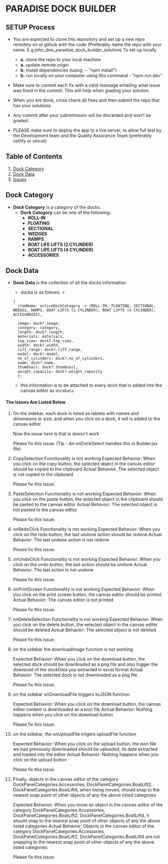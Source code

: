 # PARADISE DOCK BUILDER

## SETUP Process

- You are expected to clone this repository and set up a new repo remotely on ur github with the code (Preferably name the repo with your name. E.g john_doe_paradise_dock_builder_solution)
  To set up locally

  - **a.** clone the repo to your local machine
  - **a.** update remote origin
  - **b.** install dependencies (using -- "npm install")
  - **b.** run locally on your computer using this command - "npm run dev"

- Make sure to commit each fix with a valid message entailing what issue was fixed in the commit. This will help when grading your solution

- When you are done, cross check all fixes and then submit the repo that has your solutions.

- Any commit after your submmission will be discarded and won't be graded.

- PLEASE make sure to deploy the app to a live server, to allow full test by the Development team and the Quality Assurance Team (preferably netlify or vercel)

## Table of Contents

1. [Dock Category](#dock-category)
2. [Dock Data](#dock-data)
3. [Issues](#issues)

## Dock Category

- **Dock Category** is a category of the docks.
  - **Dock Category** can be one of the following:
    - **ROLL-IN**
    - **FLOATING**
    - **SECTIONAL**
    - **WEDGES**
    - **RAMPS**
    - **BOAT LIFE LIFTS (2 CYLINDER)**
    - **BOAT LIFE LIFTS (4 CYLINDER)**
    - **ACCESSORIES**

## Dock Data

- **Dock Data** is the collection of all the docks information

  - docks is as follows: >

  ```
  {
    itemName: activeDockCategory -> (ROLL-IN, FLOATING, SECTIONAL, WEDGES, RAMPS, BOAT LIFTS (2 CYLINDER), BOAT LIFTS (4 CYLINDER), ACCESSORIES),

    image: dock?.image,
    category: category,
    length: dock?.length,
    materials: materials,
    top_view: dock?.top_view,
    width: dock?.width,
    lift_range: dock?.lift_range,
    model: dock?.model,
    no_of_cylinders: dock?.no_of_cylinders,
    name: dock?.name,
    thumbnail: dock?.thumbnail,
    weight_capacity: dock?.weight_capacity
    };
  ```

  - this information is to be attached to every dock that is added into the canvas editor as `dockData`

#### The Issues Are Listed Below

1.  On the sidebar, each dock is listed as tablets with names and dimensions or size, and when you click on a dock, it will is added to the canvas editor

    Now the issue here is that is doesn't work

    Please fix this issue. (Tip - An onDockSelect handles this in Builder.jsx file)

2.  CopySelection Functionality is not working
    Expected Behavior: When you click on the copy button, the selected object in the canvas editor should be copied to the clipboard
    Actual Behavior: The selected object is not copied to the clipboard

    Please fix this issue.

3.  PasteSelection Functionality is not working
    Expected Behavior: When you click on the paste button, the selected object in the clipboard should be pasted to the canvas editor
    Actual Behavior: The selected object is not pasted to the canvas editor

    Please fix this issue.

4.  onRedoClick Functionality is not working
    Expected Behavior: When you click on the redo button, the last undone action should be redone
    Actual Behavior: The last undone action is not redone

    Please fix this issue.

5.  onUndoClick Functionality is not working
    Expected Behavior: When you click on the undo button, the last action should be undone
    Actual Behavior: The last action is not undone

    Please fix this issue.

6.  onPrintScreen Functionality is not working
    Expected Behavior: When you click on the print screen button, the canvas editor should be printed
    Actual Behavior: The canvas editor is not printed

    Please fix this issue.

7.  onDeleteSelection Functionality is not working
    Expected Behavior: When you click on the delete button, the selected object in the canvas editor should be deleted
    Actual Behavior: The selected object is not deleted

    Please fix this issue.

8.  on the sidebar the downloadImage function is not working

    Expected Behavior: When you click on the download button, the selected dock should be downloaded as a png file and also trigger the download of the dockData you extracted in excel format
    Actual Behavior: The selected dock is not downloaded as a png file

    Please fix this issue.

9.  on the sidebar onDownloadFile triggers toJSON function

    Expected Behavior: When you click on the download button, the canvas editor content is downloaded as a json file
    Actual Behavior: Nothing happens when you click on the download button

    Please fix this issue.

10. on the sidebar, the onUploadFile triigers uploadFile function

    Expected Behavior: When you click on the upload button, the json file we had previously downloaded should be uploaded, its data extracted and loaded into the editor
    Actual Behavior: Nothing happens when you click on the upload button

    Please fix this issue.

11. Finally, objects in the canvas editor of the category DockPanelCategories.Accessories, DockPanelCategories.BoatLift2, DockPanelCategories.BoatLift4, when being moved, should snap to the nearest snap point of other objects of any the above listed categories

    Expected Behavior: When you move an object in the canvas editor of the category DockPanelCategories.Accessories, DockPanelCategories.BoatLift2, DockPanelCategories.BoatLift4, it should snap to the nearest snap point of other objects of any the above listed categories
    Actual Behavior: Objects in the canvas editor of the category DockPanelCategories.Accessories, DockPanelCategories.BoatLift2, DockPanelCategories.BoatLift4 are not snapping to the nearest snap point of other objects of any the above listed categories

    Please fix this issue.
